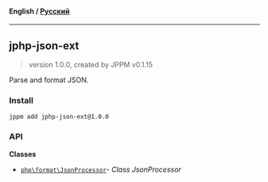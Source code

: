 #### **English** / [Русский](README.ru.md)

---

## jphp-json-ext
> version 1.0.0, created by JPPM v0.1.15

Parse and format JSON.

### Install
```
jppm add jphp-json-ext@1.0.0
```

### API
**Classes**
- [`php\format\JsonProcessor`](api-docs/classes/php/format/JsonProcessor.md)- _Class JsonProcessor_